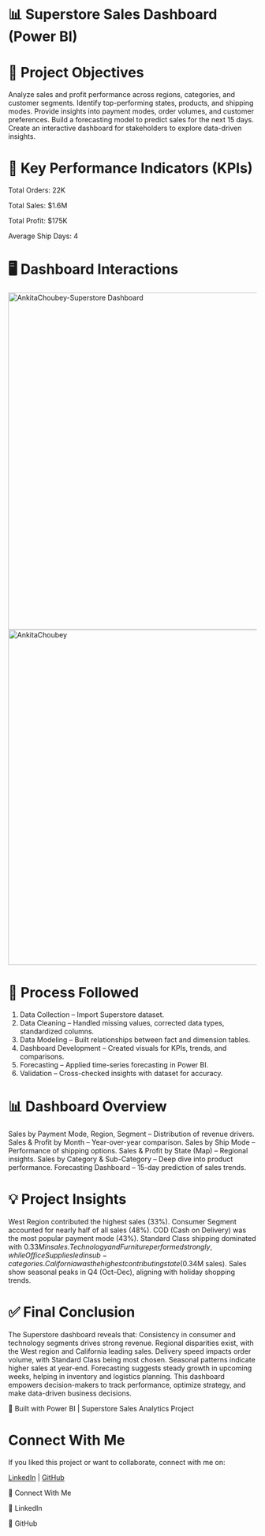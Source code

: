 # 📊 Superstore Sales Dashboard (Power BI)

# 🎯 Project Objectives

Analyze sales and profit performance across regions, categories, and customer segments.
Identify top-performing states, products, and shipping modes.
Provide insights into payment modes, order volumes, and customer preferences.
Build a forecasting model to predict sales for the next 15 days.
Create an interactive dashboard for stakeholders to explore data-driven insights.

# 📌 Key Performance Indicators (KPIs)

Total Orders: 22K

Total Sales: $1.6M

Total Profit: $175K

Average Ship Days: 4

# 🖥️ Dashboard Interactions

<img width="1225" height="684" alt="AnkitaChoubey-Superstore Dashboard" src="https://github.com/user-attachments/assets/f58cb491-c7a2-4367-8a0c-77000d935733" />
<img width="1210" height="680" alt="AnkitaChoubey" src="https://github.com/user-attachments/assets/7db7505b-ad14-4027-9b4b-95715e621b06" />

# 🔄 Process Followed

1. Data Collection – Import Superstore dataset.
2. Data Cleaning – Handled missing values, corrected data types, standardized columns.
3. Data Modeling – Built relationships between fact and dimension tables.
4. Dashboard Development – Created visuals for KPIs, trends, and comparisons.
5. Forecasting – Applied time-series forecasting in Power BI.
6. Validation – Cross-checked insights with dataset for accuracy.

# 📊 Dashboard Overview

Sales by Payment Mode, Region, Segment – Distribution of revenue drivers.
Sales & Profit by Month – Year-over-year comparison.
Sales by Ship Mode – Performance of shipping options.
Sales & Profit by State (Map) – Regional insights.
Sales by Category & Sub-Category – Deep dive into product performance.
Forecasting Dashboard – 15-day prediction of sales trends.

# 💡 Project Insights

West Region contributed the highest sales (33%).
Consumer Segment accounted for nearly half of all sales (48%).
COD (Cash on Delivery) was the most popular payment mode (43%).
Standard Class shipping dominated with $0.33M in sales.
Technology and Furniture performed strongly, while Office Supplies led in sub-categories.
California was the highest contributing state ($0.34M sales).
Sales show seasonal peaks in Q4 (Oct–Dec), aligning with holiday shopping trends.

# ✅ Final Conclusion

The Superstore dashboard reveals that:
Consistency in consumer and technology segments drives strong revenue.
Regional disparities exist, with the West region and California leading sales.
Delivery speed impacts order volume, with Standard Class being most chosen.
Seasonal patterns indicate higher sales at year-end.
Forecasting suggests steady growth in upcoming weeks, helping in inventory and logistics planning.
This dashboard empowers decision-makers to track performance, optimize strategy, and make data-driven business decisions.


🚀 Built with Power BI | Superstore Sales Analytics Project
 
# Connect With Me

If you liked this project or want to collaborate, connect with me on:

 [LinkedIn]( https://www.linkedin.com/in/ankita-c-4a1581212) | [GitHub](https://github.com/AnkitaChoubey/AnkitaChoubey)

 
 
 
 
 
 
 
 
 
 
 
 
 
 
 🤝 Connect With Me

💼 LinkedIn

📂 GitHub


